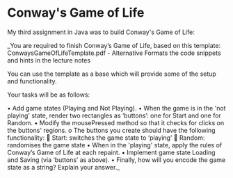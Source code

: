# Conway's Game of Life

My third assignment in Java was to build Conway's Game of Life:

_You are required to finish Conway’s Game of Life, based on this template:  ConwaysGameOfLifeTemplate.pdf - Alternative Formats the code snippets and hints in the lecture notes

You can use the template as a base which will provide some of the setup and functionality. 

Your tasks will be as follows:

  •	Add game states (Playing and Not Playing).
  •	When the game is in the 'not playing' state, render two rectangles as ‘buttons’: one for Start and one for Random.
  •	Modify the mousePressed method so that it checks for clicks on the buttons' regions.
    o	The buttons you create should have the following functionality:
	    Start: switches the game state to ‘playing’
	    Random: randomises the game state
  •	When in the 'playing' state, apply the rules of Conway’s Game of Life at each repaint.
  •	Implement game state Loading and Saving (via ‘buttons’ as above). 
  •	Finally, how will you encode the game state as a string?  Explain your answer._

